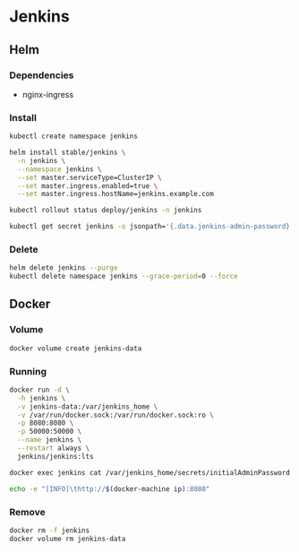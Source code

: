 # Jenkins

## Helm

### Dependencies

- nginx-ingress

### Install

```sh
kubectl create namespace jenkins
```

```sh
helm install stable/jenkins \
  -n jenkins \
  --namespace jenkins \
  --set master.serviceType=ClusterIP \
  --set master.ingress.enabled=true \
  --set master.ingress.hostName=jenkins.example.com
```

```sh
kubectl rollout status deploy/jenkins -n jenkins
```

```sh
kubectl get secret jenkins -o jsonpath='{.data.jenkins-admin-password}' -n jenkins | base64 --decode; echo
```

### Delete

```sh
helm delete jenkins --purge
kubectl delete namespace jenkins --grace-period=0 --force
```

## Docker

### Volume

```sh
docker volume create jenkins-data
```

### Running

```sh
docker run -d \
  -h jenkins \
  -v jenkins-data:/var/jenkins_home \
  -v /var/run/docker.sock:/var/run/docker.sock:ro \
  -p 8080:8080 \
  -p 50000:50000 \
  --name jenkins \
  --restart always \
  jenkins/jenkins:lts
```

```sh
docker exec jenkins cat /var/jenkins_home/secrets/initialAdminPassword
```

```sh
echo -e "[INFO]\thttp://$(docker-machine ip):8080"
```

### Remove

```sh
docker rm -f jenkins
docker volume rm jenkins-data
```
